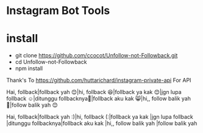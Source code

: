 # Instagram Bot Tools

# install

* git clone https://github.com/ccocot/Unfollow-not-Followback.git
* cd Unfollow-not-Followback
* npm install

Thank's To https://github.com/huttarichard/instagram-private-api For API

Hai, follback|follback yah 😊|hi, follback 😆|follback ya kak 😊|jgn lupa follback ☺|ditunggu follbacknya🙏|follback aku kak 😸|hi,, follow balik yah 🙏|follow balik yah 😊

Hai, follback|follback yah :)|hi, follback (:|follback ya kak |jgn lupa follback |ditunggu follbacknya|follback aku kak |hi,, follow balik yah |follow balik yah 
